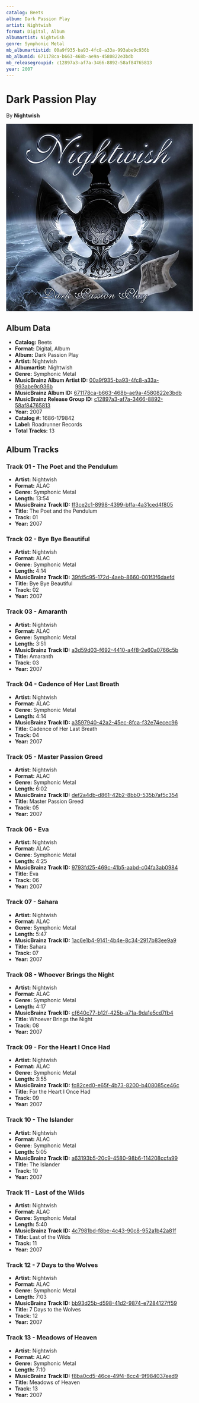 ```yaml
---
catalog: Beets
album: Dark Passion Play
artist: Nightwish
format: Digital, Album
albumartist: Nightwish
genre: Symphonic Metal
mb_albumartistid: 00a9f935-ba93-4fc8-a33a-993abe9c936b
mb_albumid: 671178ca-b663-468b-ae9a-4580822e3bdb
mb_releasegroupid: c12897a3-af7a-3466-8892-58af84765813
year: 2007
---
```


# Dark Passion Play

By **Nightwish**

![](../../assets/beetscovers/Nightwish-Dark_Passion_Play.jpg)

## Album Data

- **Catalog:** Beets
- **Format:** Digital, Album
- **Album:** Dark Passion Play
- **Artist:** Nightwish
- **Albumartist:** Nightwish
- **Genre:** Symphonic Metal
- **MusicBrainz Album Artist ID:** [00a9f935-ba93-4fc8-a33a-993abe9c936b](https://musicbrainz.org/artist/00a9f935-ba93-4fc8-a33a-993abe9c936b)
- **MusicBrainz Album ID:** [671178ca-b663-468b-ae9a-4580822e3bdb](https://musicbrainz.org/release/671178ca-b663-468b-ae9a-4580822e3bdb)
- **MusicBrainz Release Group ID:** [c12897a3-af7a-3466-8892-58af84765813](https://musicbrainz.org/release-group/c12897a3-af7a-3466-8892-58af84765813)
- **Year:** 2007
- **Catalog #:** 1686-179842
- **Label:** Roadrunner Records
- **Total Tracks:** 13

## Album Tracks

### Track 01 - The Poet and the Pendulum

- **Artist:** Nightwish
- **Format:** ALAC
- **Genre:** Symphonic Metal
- **Length:** 13:54
- **MusicBrainz Track ID:** [ff3ce2c1-8998-4399-bffa-4a31ced4f805](https://musicbrainz.org/recording/ff3ce2c1-8998-4399-bffa-4a31ced4f805)
- **Title:** The Poet and the Pendulum
- **Track:** 01
- **Year:** 2007

### Track 02 - Bye Bye Beautiful

- **Artist:** Nightwish
- **Format:** ALAC
- **Genre:** Symphonic Metal
- **Length:** 4:14
- **MusicBrainz Track ID:** [39fd5c95-172d-4aeb-8660-001f3f6daefd](https://musicbrainz.org/recording/39fd5c95-172d-4aeb-8660-001f3f6daefd)
- **Title:** Bye Bye Beautiful
- **Track:** 02
- **Year:** 2007

### Track 03 - Amaranth

- **Artist:** Nightwish
- **Format:** ALAC
- **Genre:** Symphonic Metal
- **Length:** 3:51
- **MusicBrainz Track ID:** [a3d59d03-f692-4410-a4f8-2e60a0766c5b](https://musicbrainz.org/recording/a3d59d03-f692-4410-a4f8-2e60a0766c5b)
- **Title:** Amaranth
- **Track:** 03
- **Year:** 2007

### Track 04 - Cadence of Her Last Breath

- **Artist:** Nightwish
- **Format:** ALAC
- **Genre:** Symphonic Metal
- **Length:** 4:14
- **MusicBrainz Track ID:** [a3597940-42a2-45ec-8fca-f32e74ecec96](https://musicbrainz.org/recording/a3597940-42a2-45ec-8fca-f32e74ecec96)
- **Title:** Cadence of Her Last Breath
- **Track:** 04
- **Year:** 2007

### Track 05 - Master Passion Greed

- **Artist:** Nightwish
- **Format:** ALAC
- **Genre:** Symphonic Metal
- **Length:** 6:02
- **MusicBrainz Track ID:** [def2a4db-d861-42b2-8bb0-535b7af5c354](https://musicbrainz.org/recording/def2a4db-d861-42b2-8bb0-535b7af5c354)
- **Title:** Master Passion Greed
- **Track:** 05
- **Year:** 2007

### Track 06 - Eva

- **Artist:** Nightwish
- **Format:** ALAC
- **Genre:** Symphonic Metal
- **Length:** 4:25
- **MusicBrainz Track ID:** [9793fd25-469c-41b5-aabd-c04fa3ab0984](https://musicbrainz.org/recording/9793fd25-469c-41b5-aabd-c04fa3ab0984)
- **Title:** Eva
- **Track:** 06
- **Year:** 2007

### Track 07 - Sahara

- **Artist:** Nightwish
- **Format:** ALAC
- **Genre:** Symphonic Metal
- **Length:** 5:47
- **MusicBrainz Track ID:** [1ac6e1b4-9141-4b4e-8c34-2917b83ee9a9](https://musicbrainz.org/recording/1ac6e1b4-9141-4b4e-8c34-2917b83ee9a9)
- **Title:** Sahara
- **Track:** 07
- **Year:** 2007

### Track 08 - Whoever Brings the Night

- **Artist:** Nightwish
- **Format:** ALAC
- **Genre:** Symphonic Metal
- **Length:** 4:17
- **MusicBrainz Track ID:** [cf640c77-b12f-425b-a71a-9da1e5cd7fb4](https://musicbrainz.org/recording/cf640c77-b12f-425b-a71a-9da1e5cd7fb4)
- **Title:** Whoever Brings the Night
- **Track:** 08
- **Year:** 2007

### Track 09 - For the Heart I Once Had

- **Artist:** Nightwish
- **Format:** ALAC
- **Genre:** Symphonic Metal
- **Length:** 3:55
- **MusicBrainz Track ID:** [fc82ced0-e65f-4b73-8200-b408085ce46c](https://musicbrainz.org/recording/fc82ced0-e65f-4b73-8200-b408085ce46c)
- **Title:** For the Heart I Once Had
- **Track:** 09
- **Year:** 2007

### Track 10 - The Islander

- **Artist:** Nightwish
- **Format:** ALAC
- **Genre:** Symphonic Metal
- **Length:** 5:05
- **MusicBrainz Track ID:** [a63193b5-20c9-4580-98b6-114208ccfa99](https://musicbrainz.org/recording/a63193b5-20c9-4580-98b6-114208ccfa99)
- **Title:** The Islander
- **Track:** 10
- **Year:** 2007

### Track 11 - Last of the Wilds

- **Artist:** Nightwish
- **Format:** ALAC
- **Genre:** Symphonic Metal
- **Length:** 5:40
- **MusicBrainz Track ID:** [4c7981bd-f8be-4c43-90c8-952a1b42a81f](https://musicbrainz.org/recording/4c7981bd-f8be-4c43-90c8-952a1b42a81f)
- **Title:** Last of the Wilds
- **Track:** 11
- **Year:** 2007

### Track 12 - 7 Days to the Wolves

- **Artist:** Nightwish
- **Format:** ALAC
- **Genre:** Symphonic Metal
- **Length:** 7:03
- **MusicBrainz Track ID:** [bb93d25b-d598-41d2-9874-e7284127ff59](https://musicbrainz.org/recording/bb93d25b-d598-41d2-9874-e7284127ff59)
- **Title:** 7 Days to the Wolves
- **Track:** 12
- **Year:** 2007

### Track 13 - Meadows of Heaven

- **Artist:** Nightwish
- **Format:** ALAC
- **Genre:** Symphonic Metal
- **Length:** 7:10
- **MusicBrainz Track ID:** [f8ba0cd5-46ce-49f4-8cc4-9f984037eed9](https://musicbrainz.org/recording/f8ba0cd5-46ce-49f4-8cc4-9f984037eed9)
- **Title:** Meadows of Heaven
- **Track:** 13
- **Year:** 2007

